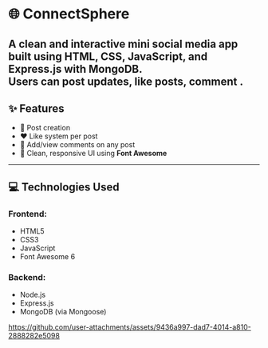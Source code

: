 # 🌐 ConnectSphere

A clean and interactive **mini social media app** built using **HTML, CSS, JavaScript**, and **Express.js with MongoDB**.  
Users can post updates, like posts, comment .
---

## ✨ Features

- 📝 Post creation
- ❤️ Like system per post
- 💬 Add/view comments on any post
- 🎨 Clean, responsive UI using **Font Awesome**

---

## 💻 Technologies Used

### Frontend:
- HTML5
- CSS3
- JavaScript
- Font Awesome 6

### Backend:
- Node.js
- Express.js
- MongoDB (via Mongoose)


https://github.com/user-attachments/assets/9436a997-dad7-4014-a810-2888282e5098

